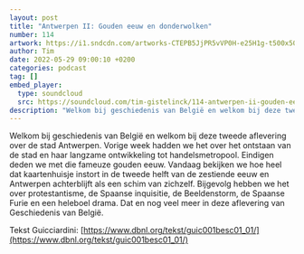 ```yaml
---
layout: post
title: "Antwerpen II: Gouden eeuw en donderwolken"
number: 114
artwork: https://i1.sndcdn.com/artworks-CTEPB5JjPR5vVP0H-e25H1g-t500x500.jpg
author: Tim
date: 2022-05-29 09:00:10 +0200
categories: podcast
tag: []
embed_player:
  type: soundcloud
  src: https://soundcloud.com/tim-gistelinck/114-antwerpen-ii-gouden-eeuw-en-donderwolken
description: "Welkom bij geschiedenis van België en welkom bij deze tweede aflevering over de stad Antwerpen."
---
```

Welkom bij geschiedenis van België en welkom bij deze tweede aflevering over de stad Antwerpen. Vorige week hadden we het over het ontstaan van de stad en haar langzame ontwikkeling tot handelsmetropool. Eindigen deden we met die fameuze gouden eeuw. Vandaag bekijken we hoe heel dat kaartenhuisje instort in de tweede helft van de zestiende eeuw en Antwerpen achterblijft als een schim van zichzelf. Bijgevolg hebben we het over protestantisme, de Spaanse inquisitie, de Beeldenstorm, de Spaanse Furie en een heleboel drama. Dat en nog veel meer in deze aflevering van Geschiedenis van België. 

Tekst Guicciardini: [https://www.dbnl.org/tekst/guic001besc01_01/](https://www.dbnl.org/tekst/guic001besc01_01/)
